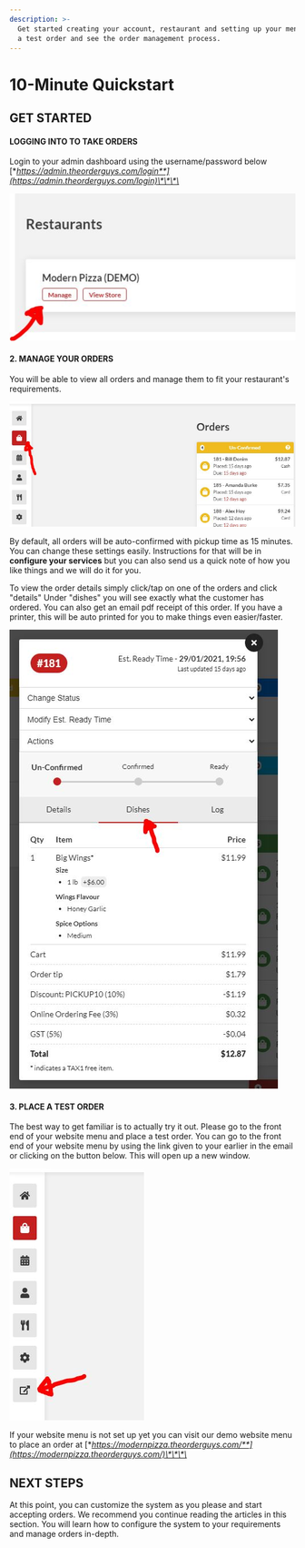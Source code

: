 ```yaml
---
description: >-
  Get started creating your account, restaurant and setting up your menus. Place
  a test order and see the order management process.
---
```


# 10-Minute Quickstart

## GET STARTED

#### LOGGING INTO TO TAKE ORDERS

Login to your admin dashboard using the username/password below [**https://admin.theorderguys.com/login**](https://admin.theorderguys.com/login)\*\*\*\*

![click on manage once logged in to access your admin area](../.gitbook/assets/click-manage.jpg)

#### 2. MANAGE YOUR ORDERS

You will be able to view all orders and manage them to fit your restaurant's requirements. 

![Click on the bag options to see your order management view. ](../.gitbook/assets/click-on-order-bag-tag.jpg)

By default, all orders will be auto-confirmed with pickup time as 15 minutes. You can change these settings easily. Instructions for that will be in **configure your services** but you can also send us a quick note of how you like things and we will do it for you.

To view the order details simply click/tap on one of the orders and click "details" Under "dishes" you will see exactly what the customer has ordered. You can also get an email pdf receipt of this order. If you have a printer, this will be auto printed for you to make things even easier/faster.

![After clicking on the order and view details, click on the dishes to see the order information. ](../.gitbook/assets/under-dishes.jpg)

#### 3. PLACE A TEST ORDER

The best way to get familiar is to actually try it out. Please go to the front end of your website menu and place a test order. You can go to the front end of your website menu by using the link given to your earlier in the email or clicking on the button below. This will open up a new window. 

![After clicking on the button below, place a test order like you normally as a customer. ](../.gitbook/assets/view-store.jpg)

If your website menu is not set up yet you can visit our demo website menu to place an order at [**https://modernpizza.theorderguys.com/**](https://modernpizza.theorderguys.com/)\*\*\*\*

## NEXT STEPS

At this point, you can customize the system as you please and start accepting orders. We recommend you continue reading the articles in this section. You will learn how to configure the system to your requirements and manage orders in-depth.

